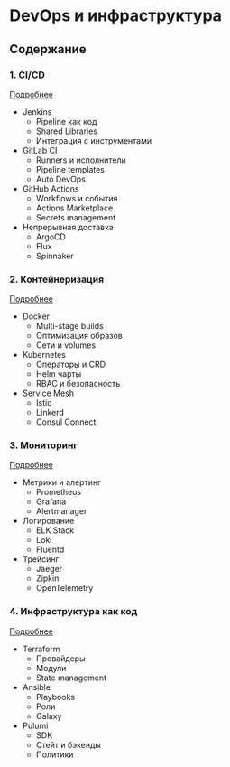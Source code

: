 # DevOps и инфраструктура

## Содержание

### 1. CI/CD
[Подробнее](/professional/devops/ci-cd/index.md)
- Jenkins
  - Pipeline как код
  - Shared Libraries
  - Интеграция с инструментами
- GitLab CI
  - Runners и исполнители
  - Pipeline templates
  - Auto DevOps
- GitHub Actions
  - Workflows и события
  - Actions Marketplace
  - Secrets management
- Непрерывная доставка
  - ArgoCD
  - Flux
  - Spinnaker

### 2. Контейнеризация
[Подробнее](/professional/devops/containers/index.md)
- Docker
  - Multi-stage builds
  - Оптимизация образов
  - Сети и volumes
- Kubernetes
  - Операторы и CRD
  - Helm чарты
  - RBAC и безопасность
- Service Mesh
  - Istio
  - Linkerd
  - Consul Connect

### 3. Мониторинг
[Подробнее](/professional/devops/monitoring/index.md)
- Метрики и алертинг
  - Prometheus
  - Grafana
  - Alertmanager
- Логирование
  - ELK Stack
  - Loki
  - Fluentd
- Трейсинг
  - Jaeger
  - Zipkin
  - OpenTelemetry

### 4. Инфраструктура как код
[Подробнее](/professional/devops/iac/index.md)
- Terraform
  - Провайдеры
  - Модули
  - State management
- Ansible
  - Playbooks
  - Роли
  - Galaxy
- Pulumi
  - SDK
  - Стейт и бэкенды
  - Политики
